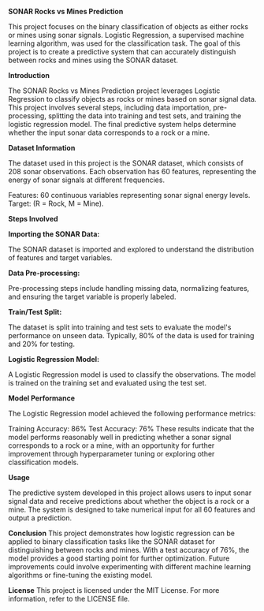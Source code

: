**SONAR Rocks vs Mines Prediction**

This project focuses on the binary classification of objects as either rocks or mines using sonar signals. Logistic Regression, a supervised machine learning algorithm, was used for the classification task. The goal of this project is to create a predictive system that can accurately distinguish between rocks and mines using the SONAR dataset.

**Introduction**

The SONAR Rocks vs Mines Prediction project leverages Logistic Regression to classify objects as rocks or mines based on sonar signal data. This project involves several steps, including data importation, pre-processing, splitting the data into training and test sets, and training the logistic regression model. The final predictive system helps determine whether the input sonar data corresponds to a rock or a mine.

**Dataset Information**

The dataset used in this project is the SONAR dataset, which consists of 208 sonar observations. Each observation has 60 features, representing the energy of sonar signals at different frequencies.

Features: 60 continuous variables representing sonar signal energy levels.
Target: (R = Rock, M = Mine).

**Steps Involved**

**Importing the SONAR Data:**

The SONAR dataset is imported and explored to understand the distribution of features and target variables.

**Data Pre-processing:**

Pre-processing steps include handling missing data, normalizing features, and ensuring the target variable is properly labeled.

**Train/Test Split:**

The dataset is split into training and test sets to evaluate the model's performance on unseen data. Typically, 80% of the data is used for training and 20% for testing.

**Logistic Regression Model:**

A Logistic Regression model is used to classify the observations. The model is trained on the training set and evaluated using the test set.

**Model Performance**

The Logistic Regression model achieved the following performance metrics:

Training Accuracy: 86%
Test Accuracy: 76%
These results indicate that the model performs reasonably well in predicting whether a sonar signal corresponds to a rock or a mine, with an opportunity for further improvement through hyperparameter tuning or exploring other classification models.

**Usage**

The predictive system developed in this project allows users to input sonar signal data and receive predictions about whether the object is a rock or a mine. The system is designed to take numerical input for all 60 features and output a prediction.

**Conclusion**
This project demonstrates how logistic regression can be applied to binary classification tasks like the SONAR dataset for distinguishing between rocks and mines. With a test accuracy of 76%, the model provides a good starting point for further optimization. Future improvements could involve experimenting with different machine learning algorithms or fine-tuning the existing model.

**License**
This project is licensed under the MIT License. For more information, refer to the LICENSE file.
